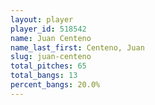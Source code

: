 ```yaml
---
layout: player
player_id: 518542
name: Juan Centeno
name_last_first: Centeno, Juan
slug: juan-centeno
total_pitches: 65
total_bangs: 13
percent_bangs: 20.0%
---
```

